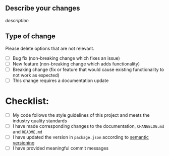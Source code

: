 ## Describe your changes

*description*

## Type of change

Please delete options that are not relevant.

- [ ] Bug fix (non-breaking change which fixes an issue)
- [ ] New feature (non-breaking change which adds functionality)
- [ ] Breaking change (fix or feature that would cause existing functionality to not work as expected)
- [ ] This change requires a documentation update

# Checklist:

- [ ] My code follows the style guidelines of this project and meets the industry quality standards
- [ ] I have made corresponding changes to the documentation, `CHANGELOG.md` and `README.md`
- [ ] I have updated the version in `package.json` according to [semantic versioning](https://semver.org/)
- [ ] I have provided meaningful commit messages
